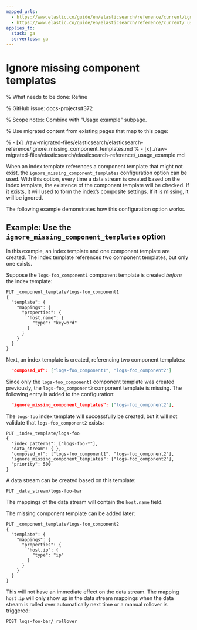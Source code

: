 ```yaml
---
mapped_urls:
  - https://www.elastic.co/guide/en/elasticsearch/reference/current/ignore_missing_component_templates.html
  - https://www.elastic.co/guide/en/elasticsearch/reference/current/_usage_example.html
applies_to:
  stack: ga
  serverless: ga
---
```


# Ignore missing component templates

% What needs to be done: Refine

% GitHub issue: docs-projects#372

% Scope notes: Combine with "Usage example" subpage.

% Use migrated content from existing pages that map to this page:

% - [x] ./raw-migrated-files/elasticsearch/elasticsearch-reference/ignore_missing_component_templates.md
% - [x] ./raw-migrated-files/elasticsearch/elasticsearch-reference/_usage_example.md

When an index template references a component template that might not exist, the `ignore_missing_component_templates` configuration option can be used. With this option, every time a data stream is created based on the index template, the existence of the component template will be checked. If it exists, it will used to form the index’s composite settings. If it is missing, it will be ignored.

The following example demonstrates how this configuration option works.

## Example: Use the `ignore_missing_component_templates` option

In this example, an index template and one component template are created. The index template references two component templates, but only one exists.

Suppose the `logs-foo_component1` component template is created *before* the index template:

```console
PUT _component_template/logs-foo_component1
{
  "template": {
    "mappings": {
      "properties": {
        "host.name": {
          "type": "keyword"
        }
      }
    }
  }
}
```

Next, an index template is created, referencing two component templates:

```JSON
  "composed_of": ["logs-foo_component1", "logs-foo_component2"]
```

Since only the `logs-foo_component1` component template was created previously, the `logs-foo_component2` component template is missing. The following entry is added to the configuration:

```JSON
  "ignore_missing_component_templates": ["logs-foo_component2"],
```

The `logs-foo` index template will successfully be created, but it will not validate that `logs-foo_component2` exists:

```console
PUT _index_template/logs-foo
{
  "index_patterns": ["logs-foo-*"],
  "data_stream": { },
  "composed_of": ["logs-foo_component1", "logs-foo_component2"],
  "ignore_missing_component_templates": ["logs-foo_component2"],
  "priority": 500
}
```

A data stream can be created based on this template:

```console
PUT _data_stream/logs-foo-bar
```
The mappings of the data stream will contain the `host.name` field.

The missing component template can be added later:

```console
PUT _component_template/logs-foo_component2
{
  "template": {
    "mappings": {
      "properties": {
        "host.ip": {
          "type": "ip"
        }
      }
    }
  }
}
```

This will not have an immediate effect on the data stream. The mapping `host.ip` will only show up in the data stream mappings when the data stream is rolled over automatically next time or a manual rollover is triggered:

```console
POST logs-foo-bar/_rollover
```

